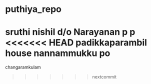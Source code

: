 # puthiya_repo
sruthi nishil
d/o Narayanan p p
<<<<<<< HEAD
padikkaparambil house 
nannammukku po
=======
changaramkulam
>>>>>>> nextcommit
